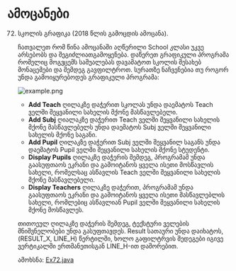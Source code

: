 # ამოცანები

72. სკოლის გრაფიკა (2018 წლის გამოცდის ამოცანა). 

    ჩათვალეთ რომ წინა ამოცანაში აღწერილი School კლასი უკვე არსებობს და შეგიძლიათგამოყენება.
    დაწერეთ გრაფიკული პროგრამა რომელიც მოგვცემს საშუალებას დავამატოთ სკოლის შესახებ მონაცემები და შემდეგ გავფილტროთ.
    სურათზე ნაჩვენებია თუ როგორ უნდა გამოიყურებოდეს გრაფიკული პროგრამა:
    
    ![example.png](!example.png)
    
    * **Add Teach** ღილაკზე დაჭერით სკოლას უნდა დაემატოს Teach ველში შეყვანილი სახელის მქონე მასწავლებელი.
    * **Add Subj** ღიალაკზე დაჭერით Teach ველში შეყვანილი სახელის მქონე მასწავლებელს უნდა დაემატოს Subj ველში შეყვანილი სახელის მქონე საგანი.
    * **Add Pupil** ღილაკზე დაჭერით Subj ველში შეყვანილ საგანს უნდა დაემატოს Pupil ველში შეყვანილი სახელის მქონე სტუდენტი.
    * **Display Pupils** ღილაკზე დაჭერის შემდეგ, პროგრამამ უნდა გაასუფთაოს ეკრანი და გამოიტანოს ყველა ისეთი მოსწავლის სახელი, რომელსაც ასწავლის Teach ველში შეყვანილი სახელის მქონე მასწავლებელი.
    * **Display Teachers** ღილაკზე დაჭერით, პროგრამამ უნდა გაასუფთაოს ეკრანი და გამოიტანოს ყველა ისეთი მასწავლებლის სახელი, რომლებიც ასწავლიან Pupil ველში შეყვანილი სახელის მქონე მოსწავლეს.
    
    თითოეულ ღილაკზე დაჭერის შემდეგ, ტექსტური ველების მნიშვნელობები უნდა გასუფთავდეს.
    Result სათაური უნდა დაიხატოს, (RESULT_X, LINE_H) წერტილში,
    ხოლო გაფილტრვის შედეგები იგივე ვერტიკალში ერთმანეთისგან LINE_H-ით დაშორებით.

    ამოხსნა: [Ex72.java](Ex72.java)
